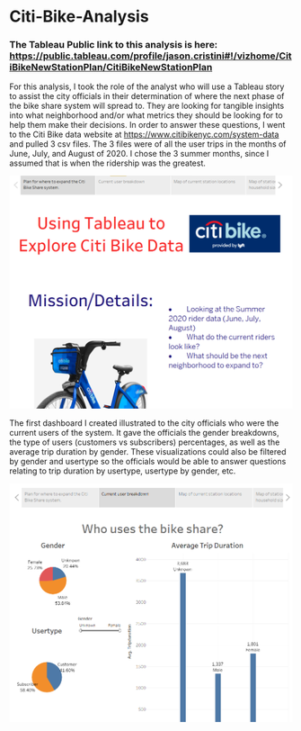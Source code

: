 # Citi-Bike-Analysis

### The Tableau Public link to this analysis is here: https://public.tableau.com/profile/jason.cristini#!/vizhome/CitiBikeNewStationPlan/CitiBikeNewStationPlan

For this analysis, I took the role of the analyst who will use a Tableau story to assist the city officials in their determination of where the next phase of the bike share system will spread to. They are looking for tangible insights into what neighborhood and/or what metrics they should be looking for to help them make their decisions. In order to answer these questions, I went to the Citi Bike data website at https://www.citibikenyc.com/system-data and pulled 3 csv files. The 3 files were of all the user trips in the months of June, July, and August of 2020. I chose the 3 summer months, since I assumed that is when the ridership was the greatest. 

<img src="Images/cover.png" width=600>

The first dashboard I created illustrated to the city officials who were the current users of the system. It gave the officials the gender breakdowns, the type of users (customers vs subscribers) percentages, as well as the average trip duration by gender. These visualizations could also be filtered by gender and usertype so the officials would be able to answer questions relating to trip duration by usertype, usertype by gender, etc.

<img src="Images/demo.png" width=600>

